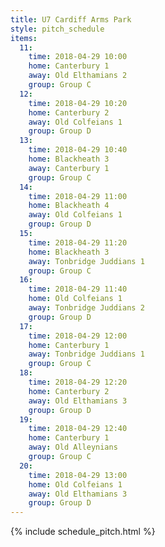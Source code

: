 ```yaml
---
title: U7 Cardiff Arms Park
style: pitch_schedule
items:
  11:
    time: 2018-04-29 10:00
    home: Canterbury 1
    away: Old Elthamians 2
    group: Group C
  12:
    time: 2018-04-29 10:20
    home: Canterbury 2
    away: Old Colfeians 1
    group: Group D
  13:
    time: 2018-04-29 10:40
    home: Blackheath 3
    away: Canterbury 1
    group: Group C
  14:
    time: 2018-04-29 11:00
    home: Blackheath 4
    away: Old Colfeians 1
    group: Group D
  15:
    time: 2018-04-29 11:20
    home: Blackheath 3
    away: Tonbridge Juddians 1
    group: Group C
  16:
    time: 2018-04-29 11:40
    home: Old Colfeians 1
    away: Tonbridge Juddians 2
    group: Group D
  17:
    time: 2018-04-29 12:00
    home: Canterbury 1
    away: Tonbridge Juddians 1
    group: Group C
  18:
    time: 2018-04-29 12:20
    home: Canterbury 2
    away: Old Elthamians 3
    group: Group D
  19:
    time: 2018-04-29 12:40
    home: Canterbury 1
    away: Old Alleynians
    group: Group C
  20:
    time: 2018-04-29 13:00
    home: Old Colfeians 1
    away: Old Elthamians 3
    group: Group D
---
```


{% include schedule_pitch.html %}
